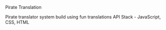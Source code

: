 Pirate Translation 


Pirate translator system build using fun translations API
Stack - JavaScript, CSS, HTML 
